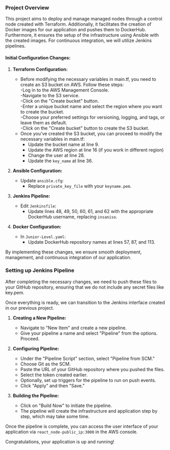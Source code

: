 ### Project Overview

This project aims to deploy and manage managed nodes through a control node created with Terraform. Additionally, it facilitates the creation of Docker images for our application and pushes them to DockerHub. Furthermore, it ensures the setup of the infrastructure using Ansible with the created images. For continuous integration, we will utilize Jenkins pipelines.

#### Initial Configuration Changes:

1. **Terraform Configuration:**
   - Before modifying the necessary variables in main.tf, you need to create an S3 bucket on AWS. Follow these steps:  
      -Log in to the AWS Management Console.  
      -Navigate to the S3 service.  
      -Click on the "Create bucket" button.  
      -Enter a unique bucket name and select the region where you want to create the bucket.  
      -Choose your preferred settings for versioning, logging, and tags, or leave them as default.  
      -Click on the "Create bucket" button to create the S3 bucket.  
   - Once you've created the S3 bucket, you can proceed to modify the necessary variables in main.tf:
     - Update the bucket name at line 9.
     - Update the AWS region at line 16 (if you work in different region)  
     - Change the user at line 28.  
     - Update the `key_name` at line 36.  

3. **Ansible Configuration:**
   - Update `ansible.cfg`:
     - Replace `private_key_file` with your `keyname.pem`.

4. **Jenkins Pipeline:**
   - Edit `Jenkinsfile`:
     - Update lines 48, 49, 50, 60, 61, and 62 with the appropriate DockerHub username, replacing `insaniso`.

5. **Docker Configuration:**
   - In `Junior-Level.yaml`:
     - Update DockerHub repository names at lines 57, 87, and 113.

By implementing these changes, we ensure smooth deployment, management, and continuous integration of our application.

### Setting up Jenkins Pipeline

After completing the necessary changes, we need to push these files to your GitHub repository, ensuring that we do not include any secret files like key.pem.

Once everything is ready, we can transition to the Jenkins interface created in our previous project.

1. **Creating a New Pipeline:**
   - Navigate to "New Item" and create a new pipeline.
   - Give your pipeline a name and select "Pipeline" from the options. Proceed.

2. **Configuring Pipeline:**
   - Under the "Pipeline Script" section, select "Pipeline from SCM."
   - Choose Git as the SCM.
   - Paste the URL of your GitHub repository where you pushed the files.
   - Select the token created earlier.
   - Optionally, set up triggers for the pipeline to run on push events.
   - Click "Apply" and then "Save."

3. **Building the Pipeline:**
   - Click on "Build Now" to initiate the pipeline.
   - The pipeline will create the infrastructure and application step by step, which may take some time.

Once the pipeline is complete, you can access the user interface of your application via `react_node-public_ip:3000` in the AWS console.

Congratulations, your application is up and running! 

